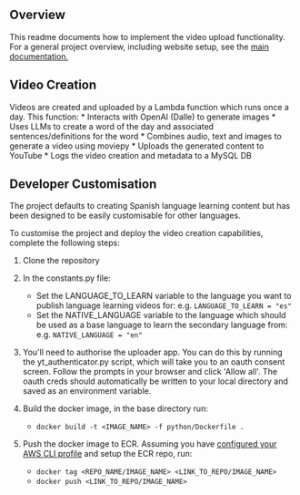 ## Overview
This readme documents how to implement the video upload functionality. For a general project overview, including website setup, see the [main documentation.](https://github.com/bendsouza2/yt-translator)

## Video Creation
Videos are created and uploaded by a Lambda function which runs once a day. This function:
	* Interacts with OpenAI (Dalle) to generate images
	* Uses LLMs to create a word of the day and associated sentences/definitions for the word
	* Combines audio, text and images to generate a video using moviepy
	* Uploads the generated content to YouTube
	* Logs the video creation and metadata to a MySQL DB

## Developer Customisation

The project defaults to creating Spanish language learning content but has been designed to be easily customisable for other languages.

To customise the project and deploy the video creation capabilities, complete the following steps:

1. Clone the repository

2. In the constants.py file:
   - Set the LANGUAGE_TO_LEARN variable to the language you want to publish language learning videos for: e.g. `LANGUAGE_TO_LEARN = "es"`
   - Set the NATIVE_LANGUAGE variable to the language which should be used as a base language to learn the secondary language from: e.g. `NATIVE_LANGUAGE = "en"`

3. You'll need to authorise the uploader app. You can do this by running the yt_authenticator.py script, which will take you to an oauth consent screen. Follow the prompts in your browser and click 'Allow all'. The oauth creds should automatically be written to your local directory and saved as an environment variable. 


4. Build the docker image, in the base directory run:
   - `docker build -t <IMAGE_NAME> -f python/Dockerfile .`

5. Push the docker image to ECR. Assuming you have [configured your AWS CLI profile](https://docs.aws.amazon.com/cli/latest/userguide/getting-started-quickstart.html) and setup the ECR repo, run:
   - `docker tag <REPO_NAME/IMAGE_NAME> <LINK_TO_REPO/IMAGE_NAME>`
   - `docker push <LINK_TO_REPO/IMAGE_NAME>`
